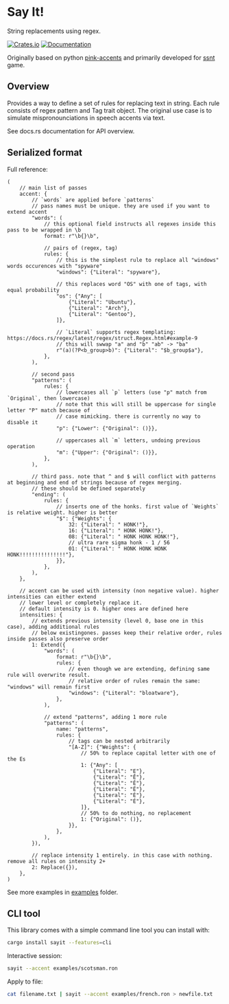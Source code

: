 # Say It!

String replacements using regex.

[![Crates.io](https://img.shields.io/crates/v/sayit)](https://crates.io/crates/sayit)
[![Documentation](https://docs.rs/sayit/badge.svg)](https://docs.rs/sayit)

Originally based on python [pink-accents](https://git.based.computer/fogapod/pink-accents) and primarily developed for [ssnt](https://github.com/SS-NT/ssnt/tree/main) game.

## Overview

Provides a way to define a set of rules for replacing text in string. Each rule consists of
regex pattern and Tag trait object. The original use case is to simulate
mispronounciations in speech accents via text.

See docs.rs documentation for API overview.

## Serialized format

Full reference:

```ron
(
    // main list of passes
    accent: {
        // `words` are applied before `patterns`
        // pass names must be unique. they are used if you want to extend accent
        "words": (
            // this optional field instructs all regexes inside this pass to be wrapped in \b
            format: r"\b{}\b",

            // pairs of (regex, tag)
            rules: {
                // this is the simplest rule to replace all "windows" words occurences with "spyware"
                "windows": {"Literal": "spyware"},

                // this replaces word "OS" with one of tags, with equal probability
                "os": {"Any": [
                    {"Literal": "Ubuntu"},
                    {"Literal": "Arch"},
                    {"Literal": "Gentoo"},
                ]},

                // `Literal` supports regex templating: https://docs.rs/regex/latest/regex/struct.Regex.html#example-9
                // this will swwap "a" and "b" "ab" -> "ba"
                r"(a)(?P<b_group>b)": {"Literal": "$b_group$a"},
            },
        ),

        // second pass
        "patterns": (
            rules: {
                // lowercases all `p` letters (use "p" match from `Original`, then lowercase)
                // note that this will still be uppercase for single letter "P" match because of
                // case mimicking. there is currently no way to disable it
                "p": {"Lower": {"Original": ()}},

                // uppercases all `m` letters, undoing previous operation
                "m": {"Upper": {"Original": ()}},
            },
        ),

        // third pass. note that ^ and $ will conflict with patterns at beginning and end of strings because of regex merging.
        // these should be defined separately
        "ending": (
            rules: {
                // inserts one of the honks. first value of `Weights` is relative weight. higher is better
                "$": {"Weights": {
                    32: {"Literal": " HONK!"},
                    16: {"Literal": " HONK HONK!"},
                    08: {"Literal": " HONK HONK HONK!"},
                    // ultra rare sigma honk - 1 / 56
                    01: {"Literal": " HONK HONK HONK HONK!!!!!!!!!!!!!!!"},
                }},
            },
        ),
    },

    // accent can be used with intensity (non negative value). higher intensities can either extend
    // lower level or completely replace it.
    // default intensity is 0. higher ones are defined here
    intensities: {
        // extends previous intensity (level 0, base one in this case), adding additional rules
        // below existingones. passes keep their relative order, rules inside passes also preserve order
        1: Extend({
            "words": (
                format: r"\b{}\b",
                rules: {
                    // even though we are extending, defining same rule will overwrite result.
                    // relative order of rules remain the same: "windows" will remain first
                    "windows": {"Literal": "bloatware"},
                },
            ),

            // extend "patterns", adding 1 more rule
            "patterns": (
                name: "patterns",
                rules: {
                    // tags can be nested arbitrarily
                    "[A-Z]": {"Weights": {
                        // 50% to replace capital letter with one of the Es
                        1: {"Any": [
                            {"Literal": "E"},
                            {"Literal": "Ē"},
                            {"Literal": "Ê"},
                            {"Literal": "Ë"},
                            {"Literal": "È"},
                            {"Literal": "É"},
                        ]},
                        // 50% to do nothing, no replacement
                        1: {"Original": ()},
                    }},
                },
            ),
        }),

        // replace intensity 1 entirely. in this case with nothing. remove all rules on intensity 2+
        2: Replace({}),
    },
)
```

See more examples in [examples](https://git.based.computer/fogapod/sayit/src/branch/master/examples) folder.

## CLI tool

This library comes with a simple command line tool you can install with:

```sh
cargo install sayit --features=cli
```

Interactive session:

```sh
sayit --accent examples/scotsman.ron
```

Apply to file:

```sh
cat filename.txt | sayit --accent examples/french.ron > newfile.txt
```

